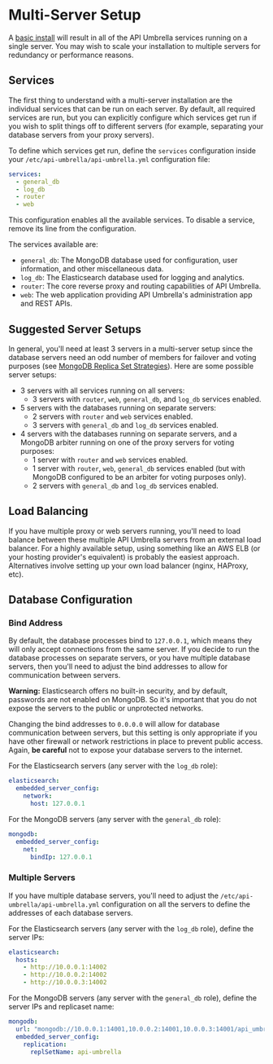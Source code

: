 # Multi-Server Setup

A [basic install](#basic-install) will result in all of the API Umbrella services running on a single server. You may wish to scale your installation to multiple servers for redundancy or performance reasons.

## Services

The first thing to understand with a multi-server installation are the individual services that can be run on each server. By default, all required services are run, but you can explicitly configure which services get run if you wish to split things off to different servers (for example, separating your database servers from your proxy servers).

To define which services get run, define the `services` configuration inside your `/etc/api-umbrella/api-umbrella.yml` configuration file:

```yaml
services:
  - general_db
  - log_db
  - router
  - web
```

This configuration enables all the available services. To disable a service, remove its line from the configuration.

The services available are:

- `general_db`: The MongoDB database used for configuration, user information, and other miscellaneous data.
- `log_db`: The Elasticsearch database used for logging and analytics.
- `router`: The core reverse proxy and routing capabilities of API Umbrella.
- `web`: The web application providing API Umbrella's administration app and REST APIs.

## Suggested Server Setups

In general, you'll need at least 3 servers in a multi-server setup since the database servers need an odd number of members for failover and voting purposes (see [MongoDB Replica Set Strategies](https://docs.mongodb.org/manual/core/replica-set-architectures/#deploy-an-odd-number-of-members)). Here are some possible server setups:

- 3 servers with all services running on all servers:
  - 3 servers with `router`, `web`, `general_db`, and `log_db` services enabled.
- 5 servers with the databases running on separate servers:
  - 2 servers with `router` and `web` services enabled.
  - 3 servers with `general_db` and `log_db` services enabled.
- 4 servers with the databases running on separate servers, and a MongoDB arbiter running on one of the proxy servers for voting purposes:
  - 1 server with `router` and `web` services enabled.
  - 1 server with `router`, `web`, `general_db` services enabled (but with MongoDB configured to be an arbiter for voting purposes only).
  - 2 servers with `general_db` and `log_db` services enabled.

## Load Balancing

If you have multiple proxy or web servers running, you'll need to load balance between these multiple API Umbrella servers from an external load balancer. For a highly available setup, using something like an AWS ELB (or your hosting provider's equivalent) is probably the easiest approach. Alternatives involve setting up your own load balancer (nginx, HAProxy, etc).

## Database Configuration

### Bind Address

By default, the database processes bind to `127.0.0.1`, which means they will only accept connections from the same server. If you decide to run the database processes on separate servers, or you have multiple database servers, then you'll need to adjust the bind addresses to allow for communication between servers.

**Warning:** Elasticsearch offers no built-in security, and by default, passwords are not enabled on MongoDB. So it's important that you do not expose the servers to the public or unprotected networks.

Changing the bind addresses to `0.0.0.0` will allow for database communication between servers, but this setting is only appropriate if you have other firewall or network restrictions in place to prevent public access. Again, **be careful** not to expose your database servers to the internet.

For the Elasticsearch servers (any server with the `log_db` role):

```yaml
elasticsearch:
  embedded_server_config:
    network:
      host: 127.0.0.1
```

For the MongoDB servers (any server with the `general_db` role):

```yaml
mongodb:
  embedded_server_config:
    net:
      bindIp: 127.0.0.1
```

### Multiple Servers

If you have multiple database servers, you'll need to adjust the `/etc/api-umbrella/api-umbrella.yml` configuration on all the servers to define the addresses of each database servers.

For the Elasticsearch servers (any server with the `log_db` role), define the server IPs:

```yaml
elasticsearch:
  hosts:
    - http://10.0.0.1:14002
    - http://10.0.0.2:14002
    - http://10.0.0.3:14002
```

For the MongoDB servers (any server with the `general_db` role), define the server IPs and replicaset name:

```yaml
mongodb:
  url: "mongodb://10.0.0.1:14001,10.0.0.2:14001,10.0.0.3:14001/api_umbrella"
  embedded_server_config:
    replication:
      replSetName: api-umbrella
```
